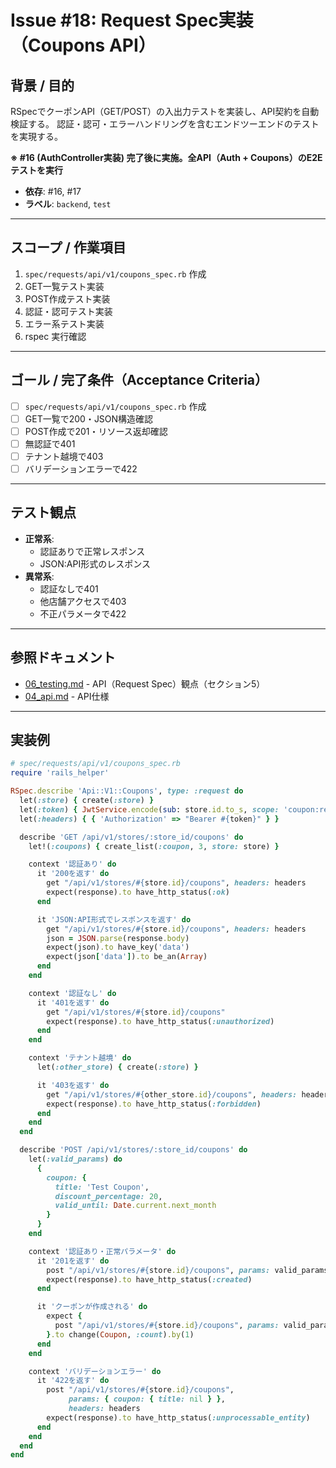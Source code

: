 # Issue #18: Request Spec実装（Coupons API）

## 背景 / 目的
RSpecでクーポンAPI（GET/POST）の入出力テストを実装し、API契約を自動検証する。
認証・認可・エラーハンドリングを含むエンドツーエンドのテストを実現する。

**※ #16 (AuthController実装) 完了後に実施。全API（Auth + Coupons）のE2Eテストを実行**

- **依存**: #16, #17
- **ラベル**: `backend`, `test`

---

## スコープ / 作業項目

1. `spec/requests/api/v1/coupons_spec.rb` 作成
2. GET一覧テスト実装
3. POST作成テスト実装
4. 認証・認可テスト実装
5. エラー系テスト実装
6. rspec 実行確認

---

## ゴール / 完了条件（Acceptance Criteria）

- [ ] `spec/requests/api/v1/coupons_spec.rb` 作成
- [ ] GET一覧で200・JSON構造確認
- [ ] POST作成で201・リソース返却確認
- [ ] 無認証で401
- [ ] テナント越境で403
- [ ] バリデーションエラーで422

---

## テスト観点

- **正常系**:
  - 認証ありで正常レスポンス
  - JSON:API形式のレスポンス
- **異常系**:
  - 認証なしで401
  - 他店舗アクセスで403
  - 不正パラメータで422

---

## 参照ドキュメント

- [06_testing.md](../06_testing.md) - API（Request Spec）観点（セクション5）
- [04_api.md](../04_api.md) - API仕様

---

## 実装例

```ruby
# spec/requests/api/v1/coupons_spec.rb
require 'rails_helper'

RSpec.describe 'Api::V1::Coupons', type: :request do
  let(:store) { create(:store) }
  let(:token) { JwtService.encode(sub: store.id.to_s, scope: 'coupon:read coupon:write') }
  let(:headers) { { 'Authorization' => "Bearer #{token}" } }

  describe 'GET /api/v1/stores/:store_id/coupons' do
    let!(:coupons) { create_list(:coupon, 3, store: store) }

    context '認証あり' do
      it '200を返す' do
        get "/api/v1/stores/#{store.id}/coupons", headers: headers
        expect(response).to have_http_status(:ok)
      end

      it 'JSON:API形式でレスポンスを返す' do
        get "/api/v1/stores/#{store.id}/coupons", headers: headers
        json = JSON.parse(response.body)
        expect(json).to have_key('data')
        expect(json['data']).to be_an(Array)
      end
    end

    context '認証なし' do
      it '401を返す' do
        get "/api/v1/stores/#{store.id}/coupons"
        expect(response).to have_http_status(:unauthorized)
      end
    end

    context 'テナント越境' do
      let(:other_store) { create(:store) }

      it '403を返す' do
        get "/api/v1/stores/#{other_store.id}/coupons", headers: headers
        expect(response).to have_http_status(:forbidden)
      end
    end
  end

  describe 'POST /api/v1/stores/:store_id/coupons' do
    let(:valid_params) do
      {
        coupon: {
          title: 'Test Coupon',
          discount_percentage: 20,
          valid_until: Date.current.next_month
        }
      }
    end

    context '認証あり・正常パラメータ' do
      it '201を返す' do
        post "/api/v1/stores/#{store.id}/coupons", params: valid_params, headers: headers
        expect(response).to have_http_status(:created)
      end

      it 'クーポンが作成される' do
        expect {
          post "/api/v1/stores/#{store.id}/coupons", params: valid_params, headers: headers
        }.to change(Coupon, :count).by(1)
      end
    end

    context 'バリデーションエラー' do
      it '422を返す' do
        post "/api/v1/stores/#{store.id}/coupons",
             params: { coupon: { title: nil } },
             headers: headers
        expect(response).to have_http_status(:unprocessable_entity)
      end
    end
  end
end
```
